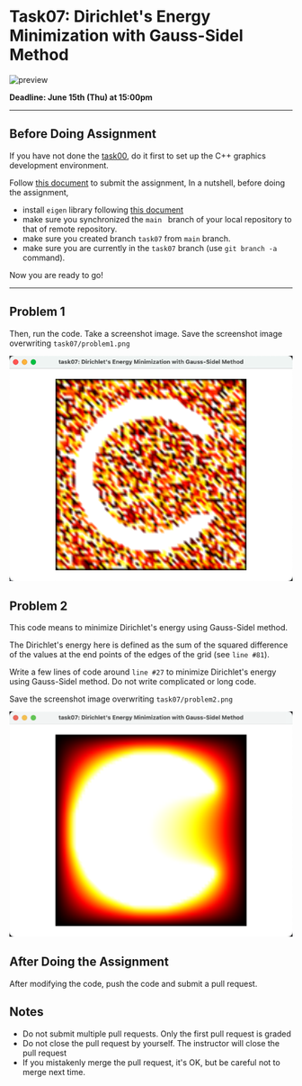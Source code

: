 # Task07: Dirichlet's Energy Minimization with Gauss-Sidel Method

![preview](preview.png)

**Deadline: June 15th (Thu) at 15:00pm**

----

## Before Doing Assignment

If you have not done the [task00](../task00), do it first to set up the C++ graphics development environment.

Follow [this document](../doc/submit.md) to submit the assignment, In a nutshell, before doing the assignment,

- install `eigen` library following  [this document](../doc/setup_eigen.md)
- make sure you synchronized the `main ` branch of your local repository  to that of remote repository.
- make sure you created branch `task07` from `main` branch.
- make sure you are currently in the `task07` branch (use `git branch -a` command).

Now you are ready to go!

---

## Problem 1

Then, run the code. Take a screenshot image. 
Save the screenshot image overwriting `task07/problem1.png`

![problem1](problem1_re.png)


## Problem 2

This code means to minimize Dirichlet's energy using Gauss-Sidel method. 

The Dirichlet's energy here is defined as the sum of the squared difference of the values at the end points of the edges of the grid (see ```line #81```).      

Write a few lines of code around `line #27` to minimize Dirichlet's energy using Gauss-Sidel method. Do not write complicated or long code. 

Save the screenshot image overwriting `task07/problem2.png`

![problem2](problem2_re.png)


## After Doing the Assignment

After modifying the code, push the code and submit a pull request.


## Notes

- Do not submit multiple pull requests. Only the first pull request is graded
- Do not close the pull request by yourself. The instructor will close the pull request
- If you mistakenly merge the pull request, it's OK, but be careful not to merge next time. 
